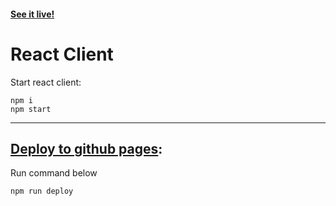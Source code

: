 #### [See it live!](https://migrate-life.github.io/react-Client/)

# React Client

Start react client:

```
npm i
npm start
```

---

## [Deploy to github pages](https://github.com/gitname/react-gh-pages):

Run command below

```
npm run deploy
```
